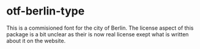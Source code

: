 # otf-berlin-type

This is a commisioned font for the city of Berlin.
The license aspect of this package is a bit unclear as their is now real license exept what is written about it on the website.
